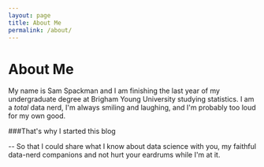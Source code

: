 ```yaml
---
layout: page
title: About Me
permalink: /about/
---
```


# About Me

My name is Sam Spackman and I am finishing the last year of my undergraduate degree at Brigham Young University studying statistics. I am a *total* data nerd, I'm always smiling and laughing, and I'm probably too loud for my own good.

###That's why I started this blog

 -- So that I could share what I know about data science with you, my faithful data-nerd companions and not hurt your eardrums while I'm at it.

